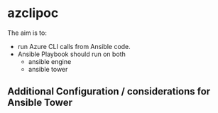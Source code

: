 # azclipoc

The aim is to:
- run Azure CLI calls from Ansible code.
- Ansible Playbook should run on both
  - ansible engine
  - ansible tower

## Additional Configuration / considerations for Ansible Tower
